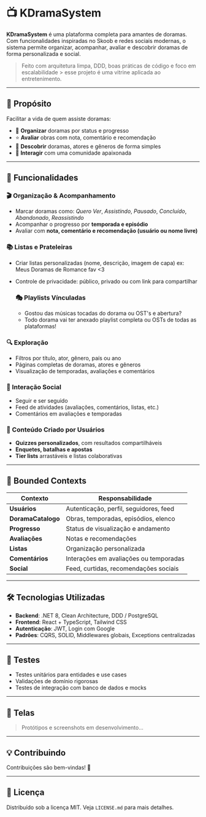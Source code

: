 # 📺 KDramaSystem

**KDramaSystem** é uma plataforma completa para amantes de doramas. Com funcionalidades inspiradas no Skoob e redes sociais modernas, o sistema permite organizar, acompanhar, avaliar e descobrir doramas de forma personalizada e social.

> Feito com arquitetura limpa, DDD, boas práticas de código e foco em escalabilidade > esse projeto é uma vitrine aplicada ao entretenimento.

---

## 🧠 Propósito

Facilitar a vida de quem assiste doramas:

- 📌 **Organizar** doramas por status e progresso  
- ⭐ **Avaliar** obras com nota, comentário e recomendação  
- 🔎 **Descobrir** doramas, atores e gêneros de forma simples  
- 👥 **Interagir** com uma comunidade apaixonada  

---

## 🎯 Funcionalidades

### 🎬 Organização & Acompanhamento

- Marcar doramas como: *Quero Ver*, *Assistindo*, *Pausado*, *Concluído*, *Abandonado*, *Reassistindo*  
- Acompanhar o progresso por **temporada e episódio**  
- Avaliar com **nota, comentário e recomendação (usuário ou nome livre)**  

### 📚 Listas e Prateleiras

- Criar listas personalizadas (nome, descrição, imagem de capa)  ex: Meus Doramas de Romance fav <3
- Controle de privacidade: público, privado ou com link para compartilhar

  ### 🎭 Playlists Vínculadas

  - Gostou das músicas tocadas do dorama ou OST's e abertura?
  - Todo dorama vai ter anexado playlist completa ou OSTs de todas as plataformas!

### 🔍 Exploração

- Filtros por título, ator, gênero, país ou ano  
- Páginas completas de doramas, atores e gêneros  
- Visualização de temporadas, avaliações e comentários  

### 🧠 Interação Social

- Seguir e ser seguido  
- Feed de atividades (avaliações, comentários, listas, etc.)  
- Comentários em avaliações e temporadas  

### 🧩 Conteúdo Criado por Usuários

- **Quizzes personalizados**, com resultados compartilháveis  
- **Enquetes, batalhas e apostas**  
- **Tier lists** arrastáveis e listas colaborativas  

---

## 🧩 Bounded Contexts

| Contexto | Responsabilidade |
|----------|------------------|
| **Usuários** | Autenticação, perfil, seguidores, feed |
| **DoramaCatalogo** | Obras, temporadas, episódios, elenco |
| **Progresso** | Status de visualização e andamento |
| **Avaliações** | Notas e recomendações |
| **Listas** | Organização personalizada |
| **Comentários** | Interações em avaliações ou temporadas |
| **Social** | Feed, curtidas, recomendações sociais |

---

## 🛠️ Tecnologias Utilizadas

- **Backend**: .NET 8, Clean Architecture, DDD / PostgreSQL  
- **Frontend**: React + TypeScript, Tailwind CSS  
- **Autenticação**: JWT, Login com Google  
- **Padrões**: CQRS, SOLID, Middlewares globais, Exceptions centralizadas  

---

## 🧪 Testes

- Testes unitários para entidades e use cases  
- Validações de domínio rigorosas  
- Testes de integração com banco de dados e mocks

---


## 📸 Telas

> Protótipos e screenshots em desenvolvimento...

---

## 💡 Contribuindo

Contribuições são bem-vindas! 💜

---

## 📄 Licença

Distribuído sob a licença MIT. Veja `LICENSE.md` para mais detalhes.
